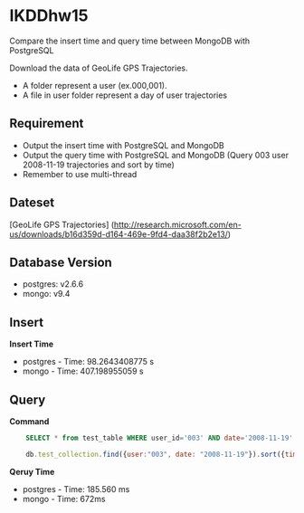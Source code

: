 # IKDDhw15
Compare the insert time and query time between MongoDB with PostgreSQL 

Download the data of GeoLife GPS Trajectories.

+ A folder represent a user (ex.000,001).
+ A file in user folder represent a day of user trajectories

## Requirement
+ Output the insert time with PostgreSQL and MongoDB
+ Output the query time with PostgreSQL and MongoDB (Query 003 user 2008-11-19 trajectories and sort by time)
+ Remember to use multi-thread

## Dateset
[GeoLife GPS Trajectories] (http://research.microsoft.com/en-us/downloads/b16d359d-d164-469e-9fd4-daa38f2b2e13/)

## Database Version
+ postgres: v2.6.6
+ mongo: v9.4

## Insert

**Insert Time**
+ postgres - Time: 98.2643408775 s
+ mongo - Time: 407.198955059 s

## Query

**Command**

```sql
    SELECT * from test_table WHERE user_id='003' AND date='2008-11-19' ORDER BY time DESC;
```
```javascript
    db.test_collection.find({user:"003", date: "2008-11-19"}).sort({time:1})
```
**Qeruy Time**

+ postgres - Time: 185.560 ms
+ mongo - Time: 672ms
